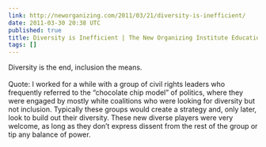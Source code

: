 ```yaml
---
link: http://neworganizing.com/2011/03/21/diversity-is-inefficient/
date: 2011-03-30 20:38 UTC
published: true
title: Diversity is Inefficient | The New Organizing Institute Education Fund
tags: []
---
```


Diversity is the end, inclusion the means.  <br><br>Quote: I worked for a while with a group of civil rights leaders who frequently referred to the “chocolate chip model” of politics, where they were engaged by mostly white coalitions who were looking for diversity but not inclusion. Typically these groups would create a strategy and, only later, look to build out their diversity. These new diverse players were very welcome, as long as they don’t express dissent from the rest of the group or tip any balance of power.
